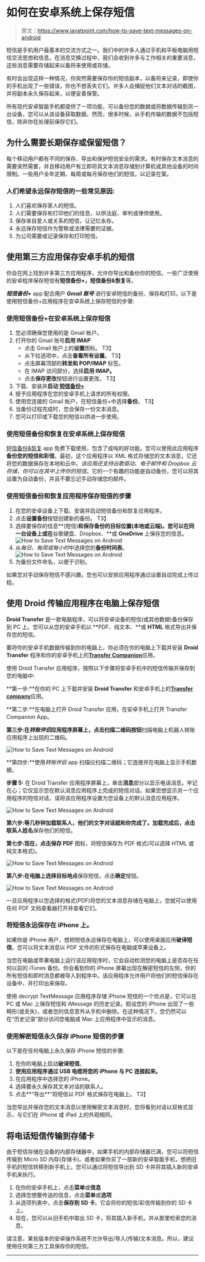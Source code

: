 # 如何在安卓系统上保存短信

> 原文：<https://www.javatpoint.com/how-to-save-text-messages-on-android>

短信是手机用户最基本的交流方式之一。我们中的许多人通过手机和平板电脑用短信交流思想和信息。在消息交换过程中，我们会收到许多与工作相关的重要消息，这些消息需要存储起来以备将来使用或存储。

有时会出现这样一种情况，你突然需要保存你的短信副本，以备将来记录，即使你的手机出现了一些错误，你也不想丢失它们。许多人会捕捉他们文本对话的截图，并将副本永久保存起来，以便妥善保管。

所有现代安卓智能手机都提供了一项功能，可以备份您的数据或将数据传输到另一台设备，您可以从该设备获取数据。然而，很多时候，从手机传输的数据不包括短信，除非你在处理前保存它们。

## 为什么需要长期保存或保留短信？

每个移动用户都有不同的保存、导出和保护短信安全的需求。有时保存文本消息的需要突然需要，并且移动用户有立即将其文本消息存储到计算机或其他设备的时间限制。一些用户全年定期、每周或每月保存他们的短信，以记录在案。

### 人们希望永远保存短信的一些常见原因:

1.  人们喜欢保存家人的短信。
2.  人们需要保存和打印他们的信息，以供法庭、审判或律师使用。
3.  保存来自爱人或关系的短信，让记忆永存。
4.  永远保存短信作为警察或法律需要的证据。
5.  为公司需要或记录保存和打印短信。

## 使用第三方应用保存安卓手机的短信

你会在网上找到许多第三方应用程序，允许你导出和备份你的短信。一些广泛使用的安卓程序保存短信有**短信备份+，短信备份&恢复**等。

***短信备份+*** app 配合用户 ***Gmail 账号*** 进行安卓短信的备份、保存和打印。以下是使用短信备份+应用程序在安卓系统上保存短信的步骤:

### 使用短信备份+在安卓系统上保存短信

1.  您必须确保您使用的是 Gmail 帐户。
2.  打开你的 Gmail 账号**启用 IMAP**
    *   点击 Gmail 账户上的**设置**图标。
        T3】
    *   从下拉选项中，点击**查看所有设置**。
        T3】
    *   点击屏幕顶部的**转发和 POP/IMAP** 标签。
    *   在 IMAP 访问部分，选择**启用 IMAP。**
    *   点击**保存更改**按钮进行设置更改。
        T3】
3.  下载、安装并**启动 [**短信备份+**](https://play.google.com/store/apps/details?id=com.zegoggles.smssync&hl=en_IN&gl=US)**
4.  授予应用程序在您的安卓手机上请求的所有权限。
5.  使用您连接的 Gmail 帐户，在短信备份+中选择**备份**。
    T3】
6.  当备份过程完成时，您会保存一份文本消息。
7.  您可以打印或下载您的短信以供进一步使用。

### 使用短信备份和恢复在安卓系统上保存短信

[短信备份&恢复](https://play.google.com/store/apps/details?id=com.riteshsahu.SMSBackupRestore&hl=en_IN&gl=US) app 免费下载使用，包含了成吨的好功能。您可以使用此应用程序**备份您的短信和彩信**。最初，这个应用程序以 XML 格式存储您的文本消息，它还将您的数据保存在本地和云中。*该应用还支持谷歌驱动、电子邮件和 Dropbox 云存储，你可以在其中上传你的短信*。它的一个有趣的功能是自动备份，您可以将其设置为自动备份，并且不要忘记手动存储您的邮件。

### 使用短信备份和恢复应用程序保存短信的步骤

1.  在您的安卓设备上下载、安装并启动短信备份和恢复应用程序。
2.  点击**设置备份**按钮创建新的备份。
    T3】
3.  选择要保存的信息**(短信)**和保存备份的目标位置(本地或云端)。您可以在同一台设备上或在**谷歌硬盘、Dropbox、**或 **OneDrive** 上保存您的信息。
    ![How to Save Text Messages on Android](img/599782c90b931f00753454aa07c16921.png)
4.  从*每日、每周或每小时*中选择您的**备份时间表**。
    ![How to Save Text Messages on Android](img/7a8af08e6138f220840bdb41f2596f23.png)
5.  为备份文件命名，以便于识别。

如果您对手动保存短信不感兴趣，您也可以安排应用程序通过设置自动完成上传过程。

## 使用 Droid 传输应用程序在电脑上保存短信

**Droid Transfer** 是一款电脑程序，可以将安卓设备的短信(或其他数据)备份保存到 PC 上。您可以从您的安卓手机以 **PDF、纯文本、**或 **HTML** 格式导出并保存您的短信。

要将你的安卓手机数据传输到你的电脑上，你必须在你的电脑上下载并安装 **Droid Transfer** 程序和你的安卓手机上的[**Transfer Companion**](https://play.google.com/store/apps/details?id=was.android.transfercompanion)应用。

使用 Droid Transfer 应用程序，按照以下步骤将安卓手机中的短信传输并保存到您的电脑中:

**第一步:**在你的 PC 上下载并安装 **Droid Transfer** 和安卓手机上的[**Transfer company**](https://play.google.com/store/apps/details?id=was.android.transfercompanion)应用。

**第二步:**在电脑上打开 Droid Transfer 应用，在安卓手机上打开 Transfer Companion App。

**第三步:**在*转账伴侣*应用程序屏幕上，点击**扫描二维码按钮**扫描电脑上机器人转账应用程序上出现的二维码。

![How to Save Text Messages on Android](img/98c88b1f01cea76a892a6ef009a31b52.png)

**第四步:**使用*转账伴侣* app 扫描仪扫描二维码；它连接并在电脑上显示手机数据。

**步骤 5:** 在 Droid Transfer 应用程序屏幕上，单击**消息**部分以显示电话消息。牢记在心；它仅显示您在默认消息应用程序上完成的短信对话。如果您想显示另一个应用程序的短信对话，请将该应用程序设置为您设备上的默认消息应用程序。

![How to Save Text Messages on Android](img/c87128d245ae2639eed1274319894949.png)

**第六步:**等几秒钟加载联系人，他们的文字对话就和你完成了。加载完成后，点击**联系人姓名**保存他们的短信。

**第七步:**现在，点击**保存 PDF** 图标，将短信保存为 PDF 格式(可以选择 HTML 或纯文本格式)。

![How to Save Text Messages on Android](img/63553603d0541d0de64cbf1441c69d29.png)

**第八步:在电脑上选择目标地点**保存短信，点击**确定**按钮。

![How to Save Text Messages on Android](img/bee00b2f72682dff7e6e3f6f89e86227.png)

一旦应用程序以您选择的格式(PDF)将您的文本消息存储在电脑上，您就可以使用任何 PDF 文档查看器打开并查看它们。

### 将短信永远保存在 iPhone 上。

如果你是 iPhone 用户，想把短信永远保存在电脑上，可以使用桌面应用**破译短信**。您可以将文本消息以 PDF 文件的形式保存在电脑或苹果设备上。

当您在电脑或苹果电脑上运行该应用程序时，它会自动检测您的电脑上是否存在任何以前的 iTunes 备份。你会看到你的 iPhone 屏幕出现在解密短信的左侧，你的所有短信和即时消息都被导入到程序中。该应用程序允许用户将他们的短信保存在设备中，并打印出来保存。

使用 decrypt TextMessage 应用程序存储 iPhone 短信的一个优点是，它可以在 PC 或 Mac 上保存短信和 iMessage 的历史记录。假设您的 iPhone 出现了一些畸形(或丢失)，或者您的信息意外从手机中删除。在这种情况下，您仍然可以在“历史记录”部分访问您电脑或 Mac 上应用程序中显示的消息。

### 使用解密短信永久保存 iPhone 短信的步骤

以下是在任何电脑上永久保存 iPhone 短信的步骤:

1.  在你的电脑上启动**破译短信**。
2.  **使用应用程序通过 USB 电缆将您的 iPhone 与 PC 连接起来。**
3.  在应用程序中选择您的 iPhone。
4.  选择要永久保存其文本对话的联系人。
5.  点击**“导出**”将短信以 PDF 格式保存在电脑上。
    T3】

当您导出并保存您的文本消息以使用解密文本消息时，您将看到对话以双格式显示，与它们在 iPhone 或 iPad 上的外观相同。

## 将电话短信传输到存储卡

由于短信存储在设备的内部存储器中，如果手机的内部存储器已满，您可以将短信传输到 Micro SD 内存(存储卡)。或者如果你买了一部新的安卓智能手机，想把旧手机的短信转移到新手机上。您可以通过将短信导出到 SD 卡并将其插入新的安卓手机来执行。

1.  在你的安卓手机上，点击**菜单**或**信息**
2.  选择您想要传送的信息，点击**菜单**或**选项**
3.  从选项列表中，点击**保存到 SD 卡**。它会将你的短信/彩信传输到你的 SD 卡上。
4.  现在，您可以从旧手机中取出 SD 卡，将其插入新手机，并从那里检索您的消息。

请注意，某些版本的安卓操作系统不允许导出/导入(传输)文本消息。所以，建议使用任何第三方工具保存你的短信。

* * *